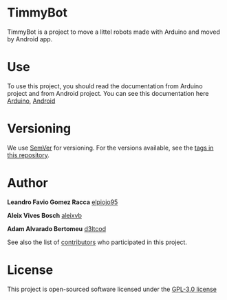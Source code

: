 # TimmyBot
TimmyBot is a project to move a littel robots made with Arduino and moved by Android app.

# Use
To use this project, you should read the documentation from Arduino project and from Android project. You can see this documentation here [Arduino](https://github.com/urbots/timmyBot/tree/master/timmyBot_arduino), [Android](https://github.com/urbots/timmyBot/tree/master/timmyBot_android)

# Versioning

We use [SemVer](http://semver.org/) for versioning. For the versions available, see the [tags in this repository](https://github.com/urbots/timmyBot/tags).

# Author

**Leandro Favio Gomez Racca** [elpiojo95](https://github.com/elpiojo95)

**Aleix Vives Bosch** [aleixvb](https://github.com/aleixvb)

**Adam Alvarado Bertomeu** [d3ltcod](https://github.com/d3ltcod)

See also the list of [contributors](https://github.com/urbots/timmyBot/graphs/contributors) who participated in this project.

# License
This project is open-sourced software licensed under the [GPL-3.0 license](https://github.com/urbots/timmyBot/blob/master/LICENSE)
